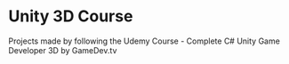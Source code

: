 # Unity 3D Course
 Projects made by following the Udemy Course - Complete C# Unity Game Developer 3D by GameDev.tv
